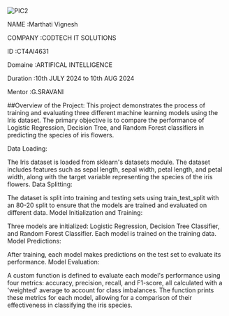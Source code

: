 ![PIC2](https://github.com/user-attachments/assets/c6f12396-7528-432a-9903-d04c4c0a6602)

NAME :Marthati Vignesh

COMPANY :CODTECH IT SOLUTIONS

ID :CT4AI4631

Domaine :ARTIFICAL INTELLIGENCE

Duration :10th JULY 2024 to 10th AUG 2024

Mentor :G.SRAVANI



##Overview of the Project: This project demonstrates the process of training and evaluating three different machine learning models using the Iris dataset. The primary objective is to compare the performance of Logistic Regression, Decision Tree, and Random Forest classifiers in predicting the species of iris flowers.

Data Loading:

The Iris dataset is loaded from sklearn's datasets module. The dataset includes features such as sepal length, sepal width, petal length, and petal width, along with the target variable representing the species of the iris flowers. Data Splitting:

The dataset is split into training and testing sets using train_test_split with an 80-20 split to ensure that the models are trained and evaluated on different data. Model Initialization and Training:

Three models are initialized: Logistic Regression, Decision Tree Classifier, and Random Forest Classifier. Each model is trained on the training data. Model Predictions:

After training, each model makes predictions on the test set to evaluate its performance. Model Evaluation:

A custom function is defined to evaluate each model's performance using four metrics: accuracy, precision, recall, and F1-score, all calculated with a 'weighted' average to account for class imbalances. The function prints these metrics for each model, allowing for a comparison of their effectiveness in classifying the iris species.
